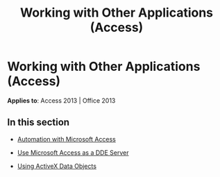 ﻿---
title: Working with Other Applications (Access)
TOCTitle: Working with Other Applications
ms:assetid: 39e189d2-1e50-4de7-af8c-591aa5b9e56d
ms:mtpsurl: https://msdn.microsoft.com/en-us/library/Dn124391(v=office.15)
ms:contentKeyID: 52072025
ms.date: 09/18/2015
mtps_version: v=office.15
---

# Working with Other Applications (Access)


**Applies to**: Access 2013 | Office 2013

## In this section

  - [Automation with Microsoft Access](automation-with-microsoft-access.md)

  - [Use Microsoft Access as a DDE Server](use-microsoft-access-as-a-dde-server.md)

  - [Using ActiveX Data Objects](using-activex-data-objects.md)

